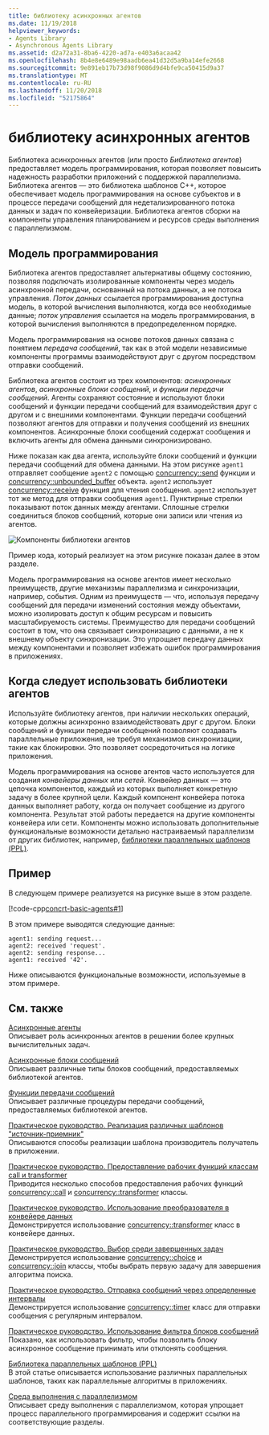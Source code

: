 ```yaml
---
title: библиотеку асинхронных агентов
ms.date: 11/19/2018
helpviewer_keywords:
- Agents Library
- Asynchronous Agents Library
ms.assetid: d2a72a31-8ba6-4220-ad7a-e403a6acaa42
ms.openlocfilehash: 8b4e8e6489e98aadb6ea41d32d5a9ba14efe2668
ms.sourcegitcommit: 9e891eb17b73d98f9086d9d4bfe9ca50415d9a37
ms.translationtype: MT
ms.contentlocale: ru-RU
ms.lasthandoff: 11/20/2018
ms.locfileid: "52175864"
---
```

# <a name="asynchronous-agents-library"></a>библиотеку асинхронных агентов

Библиотека асинхронных агентов (или просто *Библиотека агентов*) предоставляет модель программирования, которая позволяет повысить надежность разработки приложений с поддержкой параллелизма. Библиотека агентов — это библиотека шаблонов C++, которое обеспечивает модель программирования на основе субъектов и в процессе передачи сообщений для недетализированного потока данных и задач по конвейеризации. Библиотека агентов сборки на компоненты управления планированием и ресурсов среды выполнения с параллелизмом.

## <a name="programming-model"></a>Модель программирования

Библиотека агентов предоставляет альтернативы общему состоянию, позволяя подключать изолированные компоненты через модель асинхронной передачи, основанный на потока данных, а не потока управления. *Поток данных* ссылается программирования доступна модель, в которой вычисления выполняются, когда все необходимые данные; *поток управления* ссылается на модель программирования, в которой вычисления выполняются в предопределенном порядке.

Модель программирования на основе потоков данных связана с понятием *передача сообщений*, так как в этой модели независимые компоненты программы взаимодействуют друг с другом посредством отправки сообщений.

Библиотека агентов состоит из трех компонентов: *асинхронных агентов*, *асинхронные блоки сообщений*, и *функции передачи сообщений*. Агенты сохраняют состояние и используют блоки сообщений и функции передачи сообщений для взаимодействия друг с другом и с внешними компонентами. Функции передачи сообщений позволяют агентов для отправки и получения сообщений из внешних компонентов. Асинхронные блоки сообщений содержат сообщения и включить агенты для обмена данными синхронизировано.

Ниже показан как два агента, используйте блоки сообщений и функции передачи сообщений для обмена данными. На этом рисунке `agent1` отправляет сообщение `agent2` с помощью [concurrency::send](reference/concurrency-namespace-functions.md#send) функции и [concurrency::unbounded_buffer](reference/unbounded-buffer-class.md) объекта. `agent2` использует [concurrency::receive](reference/concurrency-namespace-functions.md#receive) функция для чтения сообщения. `agent2` использует тот же метод для отправки сообщения `agent1`. Пунктирные стрелки показывают поток данных между агентами. Сплошные стрелки соединиться блоков сообщений, которые они записи или чтения из агентов.

![Компоненты библиотеки агентов](../../parallel/concrt/media/agent_librarycomp.png "компоненты библиотеки агентов")

Пример кода, который реализует на этом рисунке показан далее в этом разделе.

Модель программирования на основе агентов имеет несколько преимуществ, другие механизмы параллелизма и синхронизации, например, события. Одним из преимуществ — что, используя передачу сообщений для передачи изменений состояния между объектами, можно изолировать доступ к общим ресурсам и повысить масштабируемость системы. Преимущество для передачи сообщений состоит в том, что она связывает синхронизацию с данными, а не к внешнему объекту синхронизации. Это упрощает передачу данных между компонентами и позволяет избежать ошибок программирования в приложениях.

## <a name="when-to-use-the-agents-library"></a>Когда следует использовать библиотеки агентов

Используйте библиотеку агентов, при наличии нескольких операций, которые должны асинхронно взаимодействовать друг с другом. Блоки сообщений и функции передачи сообщений позволяют создавать параллельные приложения, не требуя механизмов синхронизации, такие как блокировки. Это позволяет сосредоточиться на логике приложения.

Модель программирования на основе агентов часто используется для создания *конвейеры данных* или *сетей*. Конвейер данных — это цепочка компонентов, каждый из которых выполняет конкретную задачу в более крупной цели. Каждый компонент конвейера потока данных выполняет работу, когда он получает сообщение из другого компонента. Результат этой работы передается на другие компоненты конвейера или сети. Компоненты можно использовать дополнительные функциональные возможности детально настраиваемый параллелизм от других библиотек, например, [библиотеки параллельных шаблонов (PPL)](../../parallel/concrt/parallel-patterns-library-ppl.md).

## <a name="example"></a>Пример

В следующем примере реализуется на рисунке выше в этом разделе.

[!code-cpp[concrt-basic-agents#1](../../parallel/concrt/codesnippet/cpp/asynchronous-agents-library_1.cpp)]

В этом примере выводятся следующие данные:

```Output
agent1: sending request...
agent2: received 'request'.
agent2: sending response...
agent1: received '42'.
```

Ниже описываются функциональные возможности, используемые в этом примере.

## <a name="related-topics"></a>См. также

[Асинхронные агенты](../../parallel/concrt/asynchronous-agents.md)<br/>
Описывает роль асинхронных агентов в решении более крупных вычислительных задач.

[Асинхронные блоки сообщений](../../parallel/concrt/asynchronous-message-blocks.md)<br/>
Описывает различные типы блоков сообщений, предоставляемых библиотекой агентов.

[Функции передачи сообщений](../../parallel/concrt/message-passing-functions.md)<br/>
Описывает различные процедуры передачи сообщений, предоставляемых библиотекой агентов.

[Практическое руководство. Реализация различных шаблонов "источник-приемник"](../../parallel/concrt/how-to-implement-various-producer-consumer-patterns.md)<br/>
Описываются способы реализации шаблона производитель получатель в приложении.

[Практическое руководство. Предоставление рабочих функций классам call и transformer](../../parallel/concrt/how-to-provide-work-functions-to-the-call-and-transformer-classes.md)<br/>
Приводится несколько способов предоставления рабочих функций [concurrency::call](../../parallel/concrt/reference/call-class.md) и [concurrency::transformer](../../parallel/concrt/reference/transformer-class.md) классы.

[Практическое руководство. Использование преобразователя в конвейере данных](../../parallel/concrt/how-to-use-transformer-in-a-data-pipeline.md)<br/>
Демонстрируется использование [concurrency::transformer](../../parallel/concrt/reference/transformer-class.md) класс в конвейере данных.

[Практическое руководство. Выбор среди завершенных задач](../../parallel/concrt/how-to-select-among-completed-tasks.md)<br/>
Демонстрируется использование [concurrency::choice](../../parallel/concrt/reference/choice-class.md) и [concurrency::join](../../parallel/concrt/reference/join-class.md) классы, чтобы выбрать первую задачу для завершения алгоритма поиска.

[Практическое руководство. Отправка сообщений через определенные интервалы](../../parallel/concrt/how-to-send-a-message-at-a-regular-interval.md)<br/>
Демонстрируется использование [concurrency::timer](../../parallel/concrt/reference/timer-class.md) класс для отправки сообщения с регулярным интервалом.

[Практическое руководство. Использование фильтра блоков сообщений](../../parallel/concrt/how-to-use-a-message-block-filter.md)<br/>
Показано, как использовать фильтр, чтобы позволить блоку асинхронное сообщение принимать или отклонять сообщения.

[Библиотека параллельных шаблонов (PPL)](../../parallel/concrt/parallel-patterns-library-ppl.md)<br/>
В этой статье описывается использование различных параллельных шаблонов, таких как параллельные алгоритмы в приложениях.

[Среда выполнения с параллелизмом](../../parallel/concrt/concurrency-runtime.md)<br/>
Описывает среду выполнения с параллелизмом, которая упрощает процесс параллельного программирования и содержит ссылки на соответствующие разделы.

